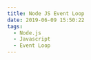 ```yaml
---
title: Node JS Event Loop
date: 2019-06-09 15:50:22
tags: 
  - Node.js
  - Javascript 
  - Event Loop
---
```

